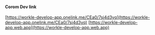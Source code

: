 #### Corom Dev link

[https://workle-develop-app.onelink.me/CEa0/7sj4d3yq](https://workle-develop-app.onelink.me/CEa0/7sj4d3yq)
[https://workle-develop-app.web.app](https://workle-develop-app.web.app)
